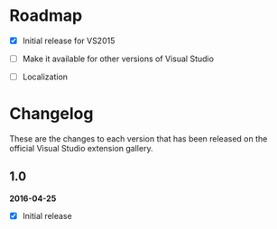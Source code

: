 # Roadmap

- [x] Initial release for VS2015
- [ ] Make it available for other versions of Visual Studio
- [ ] Localization


# Changelog

These are the changes to each version that has been released
on the official Visual Studio extension gallery.


## 1.0

**2016-04-25**

- [x] Initial release
